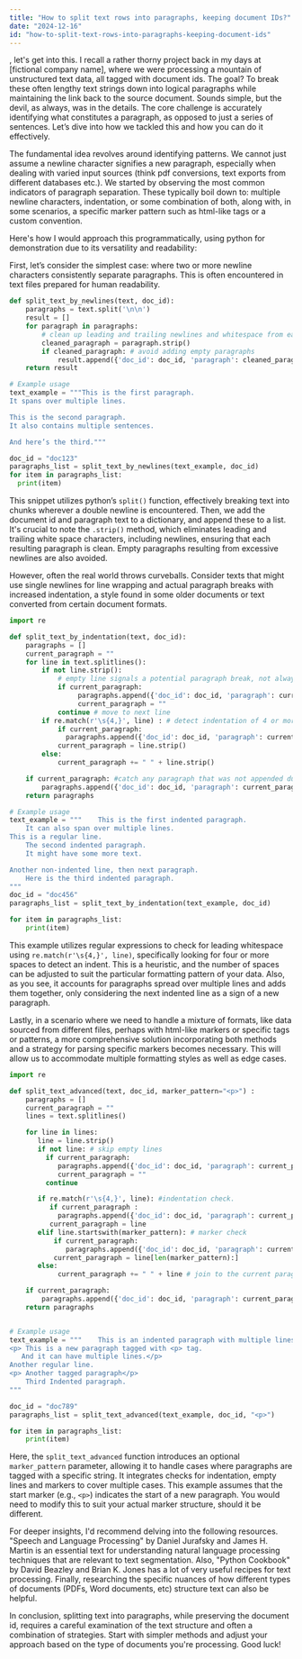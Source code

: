 ```yaml
---
title: "How to split text rows into paragraphs, keeping document IDs?"
date: "2024-12-16"
id: "how-to-split-text-rows-into-paragraphs-keeping-document-ids"
---
```


, let's get into this. I recall a rather thorny project back in my days at [fictional company name], where we were processing a mountain of unstructured text data, all tagged with document ids. The goal? To break these often lengthy text strings down into logical paragraphs while maintaining the link back to the source document. Sounds simple, but the devil, as always, was in the details. The core challenge is accurately identifying what constitutes a paragraph, as opposed to just a series of sentences. Let’s dive into how we tackled this and how you can do it effectively.

The fundamental idea revolves around identifying patterns. We cannot just assume a newline character signifies a new paragraph, especially when dealing with varied input sources (think pdf conversions, text exports from different databases etc.). We started by observing the most common indicators of paragraph separation. These typically boil down to: multiple newline characters, indentation, or some combination of both, along with, in some scenarios, a specific marker pattern such as html-like tags or a custom convention.

Here's how I would approach this programmatically, using python for demonstration due to its versatility and readability:

First, let’s consider the simplest case: where two or more newline characters consistently separate paragraphs. This is often encountered in text files prepared for human readability.

```python
def split_text_by_newlines(text, doc_id):
    paragraphs = text.split('\n\n')
    result = []
    for paragraph in paragraphs:
        # clean up leading and trailing newlines and whitespace from each paragraph
        cleaned_paragraph = paragraph.strip()
        if cleaned_paragraph: # avoid adding empty paragraphs
            result.append({'doc_id': doc_id, 'paragraph': cleaned_paragraph})
    return result

# Example usage
text_example = """This is the first paragraph.
It spans over multiple lines.

This is the second paragraph.
It also contains multiple sentences.

And here’s the third."""

doc_id = "doc123"
paragraphs_list = split_text_by_newlines(text_example, doc_id)
for item in paragraphs_list:
  print(item)
```

This snippet utilizes python’s `split()` function, effectively breaking text into chunks wherever a double newline is encountered. Then, we add the document id and paragraph text to a dictionary, and append these to a list.  It's crucial to note the `.strip()` method, which eliminates leading and trailing white space characters, including newlines, ensuring that each resulting paragraph is clean. Empty paragraphs resulting from excessive newlines are also avoided.

However, often the real world throws curveballs. Consider texts that might use single newlines for line wrapping and actual paragraph breaks with increased indentation, a style found in some older documents or text converted from certain document formats.

```python
import re

def split_text_by_indentation(text, doc_id):
    paragraphs = []
    current_paragraph = ""
    for line in text.splitlines():
        if not line.strip():
            # empty line signals a potential paragraph break, not always
            if current_paragraph:
                 paragraphs.append({'doc_id': doc_id, 'paragraph': current_paragraph.strip()})
                 current_paragraph = ""
            continue # move to next line
        if re.match(r'\s{4,}', line) : # detect indentation of 4 or more spaces
            if current_paragraph:
              paragraphs.append({'doc_id': doc_id, 'paragraph': current_paragraph.strip()})
            current_paragraph = line.strip()
        else:
            current_paragraph += " " + line.strip()

    if current_paragraph: #catch any paragraph that was not appended due to no break at end of string.
        paragraphs.append({'doc_id': doc_id, 'paragraph': current_paragraph.strip()})
    return paragraphs

# Example usage
text_example = """    This is the first indented paragraph.
    It can also span over multiple lines.
This is a regular line.
    The second indented paragraph.
    It might have some more text.

Another non-indented line, then next paragraph.
    Here is the third indented paragraph.
"""
doc_id = "doc456"
paragraphs_list = split_text_by_indentation(text_example, doc_id)

for item in paragraphs_list:
    print(item)
```

This example utilizes regular expressions to check for leading whitespace using `re.match(r'\s{4,}', line)`, specifically looking for four or more spaces to detect an indent.  This is a heuristic, and the number of spaces can be adjusted to suit the particular formatting pattern of your data. Also, as you see, it accounts for paragraphs spread over multiple lines and adds them together, only considering the next indented line as a sign of a new paragraph.

Lastly, in a scenario where we need to handle a mixture of formats, like data sourced from different files, perhaps with html-like markers or specific tags or patterns, a more comprehensive solution incorporating both methods and a strategy for parsing specific markers becomes necessary. This will allow us to accommodate multiple formatting styles as well as edge cases.

```python
import re

def split_text_advanced(text, doc_id, marker_pattern="<p>") :
    paragraphs = []
    current_paragraph = ""
    lines = text.splitlines()

    for line in lines:
       line = line.strip()
       if not line: # skip empty lines
         if current_paragraph:
            paragraphs.append({'doc_id': doc_id, 'paragraph': current_paragraph.strip()})
            current_paragraph = ""
         continue

       if re.match(r'\s{4,}', line): #indentation check.
          if current_paragraph :
            paragraphs.append({'doc_id': doc_id, 'paragraph': current_paragraph.strip()})
          current_paragraph = line
       elif line.startswith(marker_pattern): # marker check
           if current_paragraph:
              paragraphs.append({'doc_id': doc_id, 'paragraph': current_paragraph.strip()})
           current_paragraph = line[len(marker_pattern):]
       else:
            current_paragraph += " " + line # join to the current paragraph

    if current_paragraph:
        paragraphs.append({'doc_id': doc_id, 'paragraph': current_paragraph.strip()})
    return paragraphs


# Example usage
text_example = """    This is an indented paragraph with multiple lines.
<p> This is a new paragraph tagged with <p> tag.
   And it can have multiple lines.</p>
Another regular line.
<p> Another tagged paragraph</p>
    Third Indented paragraph.
"""

doc_id = "doc789"
paragraphs_list = split_text_advanced(text_example, doc_id, "<p>")

for item in paragraphs_list:
    print(item)
```
Here, the `split_text_advanced` function introduces an optional `marker_pattern` parameter, allowing it to handle cases where paragraphs are tagged with a specific string. It integrates checks for indentation, empty lines and markers to cover multiple cases. This example assumes that the start marker (e.g., `<p>`) indicates the start of a new paragraph. You would need to modify this to suit your actual marker structure, should it be different.

For deeper insights, I'd recommend delving into the following resources. "Speech and Language Processing" by Daniel Jurafsky and James H. Martin is an essential text for understanding natural language processing techniques that are relevant to text segmentation. Also, "Python Cookbook" by David Beazley and Brian K. Jones has a lot of very useful recipes for text processing. Finally, researching the specific nuances of how different types of documents (PDFs, Word documents, etc) structure text can also be helpful.

In conclusion, splitting text into paragraphs, while preserving the document id, requires a careful examination of the text structure and often a combination of strategies.  Start with simpler methods and adjust your approach based on the type of documents you're processing. Good luck!
